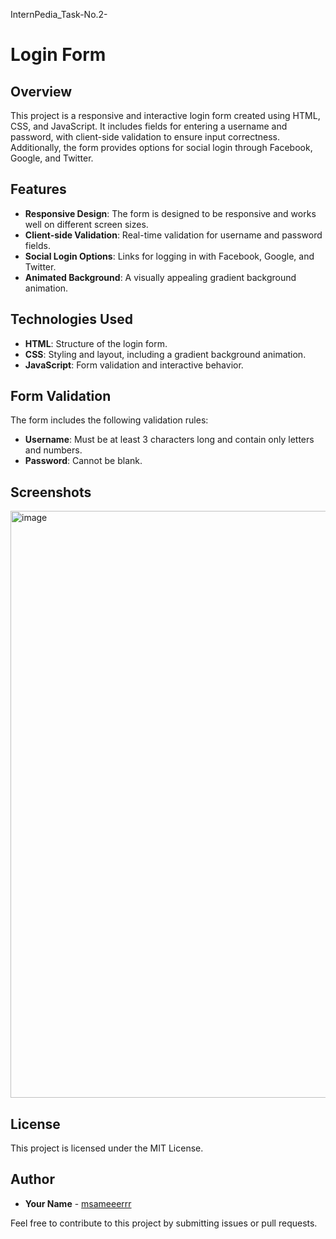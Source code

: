 InternPedia_Task-No.2-
# Login Form

## Overview

This project is a responsive and interactive login form created using HTML, CSS, and JavaScript. It includes fields for entering a username and password, with client-side validation to ensure input correctness. Additionally, the form provides options for social login through Facebook, Google, and Twitter.

## Features

- **Responsive Design**: The form is designed to be responsive and works well on different screen sizes.
- **Client-side Validation**: Real-time validation for username and password fields.
- **Social Login Options**: Links for logging in with Facebook, Google, and Twitter.
- **Animated Background**: A visually appealing gradient background animation.

## Technologies Used

- **HTML**: Structure of the login form.
- **CSS**: Styling and layout, including a gradient background animation.
- **JavaScript**: Form validation and interactive behavior.

## Form Validation

The form includes the following validation rules:

- **Username**: Must be at least 3 characters long and contain only letters and numbers.
- **Password**: Cannot be blank.

## Screenshots

<img width="939" alt="image" src="https://github.com/msameeerrr/InternPedia_Task-No.2-/assets/172613916/744fb761-42a2-45f1-8cbf-acda824352cf">


## License

This project is licensed under the MIT License.

## Author

- **Your Name** - [msameeerrr](https://github.com/msameeerrr)

Feel free to contribute to this project by submitting issues or pull requests.
